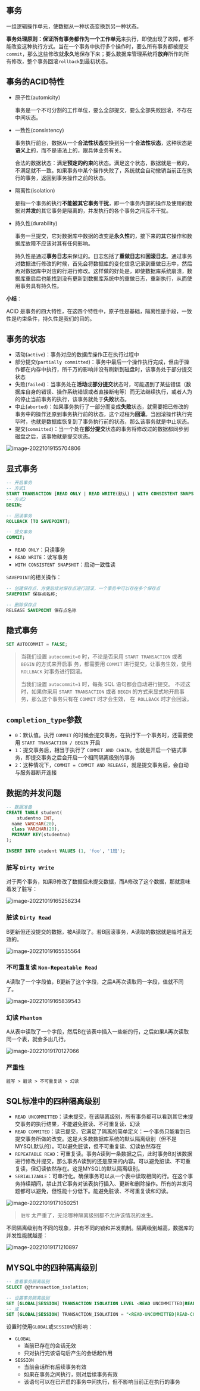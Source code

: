 ## 事务

一组逻辑操作单元，使数据从一种状态变换到另一种状态。

**事务处理原则：**保证所有事务都作为**一个工作单元**来执行，即使出现了故障，都不能改变这种执行方式。当在一个事务中执行多个操作时，要么所有事务都被提交`commit`，那么这些修改就**永久**地保存下来；要么数据库管理系统将**放弃**所作的所有修改，整个事务回滚`rollback`到最初状态。

## 事务的ACID特性

- 原子性(automicity)

  事务是一个不可分割的工作单位，要么全部提交，要么全部失败回滚，不存在中间状态。

- 一致性(consistency)

  事务执行前台，数据从一个**合法性状态**变换到另一个**合法性状态**，这种状态是**语义上**的，而不是语法上的，跟具体业务有关。

  合法的数据状态：满足**预定的约束**的状态。满足这个状态，数据就是一致的，不满足就不一致。如果事务中某个操作失败了，系统就会自动撤销当前正在执行的事务，返回到事务操作之前的状态。

- 隔离性(isolation)

  是指一个事务的执行**不能被其它事务干扰**，即一个事务内部的操作及使用的数据对**并发**的其它事务是隔离的，并发执行的各个事务之间互不干扰。

- 持久性(durability)

  事务一旦提交，它对数据库中数据的改变是**永久性**的，接下来的其它操作和数据库故障不应该对其有任何影响。

  持久性是通过**事务日志**来保证的。日志包括了**重做日志**和**回滚日志**。通过事务对数据进行修改的时候，首先会将数据库的变化信息记录到重做日志中，然后再对数据库中对应的行进行修改。这样做的好处是，即使数据库系统崩溃，数据库重启后也能找到没有更新到数据库系统中的重做日志，重新执行，从而使用事务具有持久性。

**小结**：

ACID 是事务的四大特性，在这四个特性中，原子性是基础，隔离性是手段，一致性是约束条件，持久性是我们的目的。

## 事务的状态

- 活动(`active`)：事务对应的数据库操作正在执行过程中
- 部分提交(`partially committed`)：事务中最后一个操作执行完成，但由于操作都在内存中执行，所千万的影响并没有刷新到磁盘时，该事务处于部分提交状态
- 失败(`failed`)：当事务处在**活动**或**部分提交**状态时，可能遇到了某些错误（数据库自身的错误、操作系统错误或者直接断电等）而无法继续执行，或者人为的停止当前事务的执行，该事务就处于**失败**状态。
- 中止(`aborted`)：如果事务执行了一部分而变成**失败**状态，就需要把已修改的事务中的操作还原到事务执行前的状态，这个过程为**回滚**。当回滚操作执行完毕时，也就是数据库恢复到了事务执行前的状态，那么该事务就是中止状态。
- 提交(`committed`)：当一个处在**部分提交**状态的事务将修改过的数据都同步到磁盘之后，该事物就是提交状态。

![image-20221019155704806](image-20221019155704806.png)

## 显式事务

```sql
-- 开启事务
-- 方式1
START TRANSACTION [READ ONLY | READ WRITE(默认) | WITH CONSISTENT SNAPSHOT];
-- 方式2
BEGIN;

-- 回滚事务
ROLLBACK [TO SAVEPOINT];

-- 提交事务
COMMIT;
```

- `READ ONLY`：只读事务
- `READ WRITE`：读写事务
- `WITH CONSISTENT SNAPSHOT`：启动一致性读

`SAVEPOINT`的相关操作：

```sql
-- 创建保存点，方便后续对保存点进行回滚，一个事务中可以存在多个保存点
SAVEPOINT 保存点名称;

-- 删除保存点
RELEASE SAVEPOINT 保存点名称
```

## 隐式事务

```sql
SET AUTOCOMMIT = FALSE;
```

> 当我们设置 `autocommit=0` 时，不论是否采用 `START TRANSACTION` 或者 `BEGIN` 的方式来开启事 务，都需要用 `COMMIT` 进行提交，让事务生效，使用 `ROLLBACK` 对事务进行回滚。
>
> 当我们设置 `autocommit=1` 时，每条 SQL 语句都会自动进行提交。 不过这时，如果你采用 `START TRANSACTION` 或者 `BEGIN` 的方式来显式地开启事务，那么这个事务只有在 `COMMIT` 时才会生效， 在` ROLLBACK` 时才会回滚。

## `completion_type`参数

- `0`：默认值。执行 `COMMIT` 的时候会提交事务，在执行下一个事务时，还需要使用 `START TRANSACTION / BEGIN` 开启
- `1`：提交事务后，相当于执行了 `COMMIT AND CHAIN`，也就是开启一个链式事务，即提交事务之后会开启一个相同隔离级别的事务
- `2`：这种情况下，`COMMIT = COMMIT AND RELEASE`，就是提交事务后，会自动与服务器断开连接

## 数据的并发问题

```sql
-- 数据准备
CREATE TABLE student(
	studentno INT,
  name VARCHAR(20),
  class VARCHAR(20),
  PRIMARY KEY(studentno)
);

INSERT INTO student VALUES (1, 'foo', '1班');
```

### 脏写 `Dirty Write`

对于两个事务，如果B修改了数据但未提交数据，而A修改了这个数据，那就意味着发了脏写：

![image-20221019165258234](image-20221019165258234.png)

### 脏读 `Dirty Read`

B更新但还没提交的数据，被A读取了。若B回滚事务，A读取的数据就是临时且无效的。

![image-20221019165535564](image-20221019165535564.png)

### 不可重复读 `Non-Repeatable Read`

A读取了一个字段值，B更新了这个字段，之后A再次读取同一字段，值就不同了。

![image-20221019165839543](image-20221019165839543.png)

### 幻读 `Phantom`

A从表中读取了一个字段，然后B在该表中插入一些新的行，之后如果A再次读取同一个表，就会多出几行。

![image-20221019170127066](image-20221019170127066.png)

### 严重性

```
脏写 > 脏读 > 不可重复读 > 幻读
```

## SQL标准中的四种隔离级别

- `READ UNCOMMITTED`：读未提交，在该隔离级别，所有事务都可以看到其它未提交事务的执行结果，不能避免脏读、不可重复读、幻读
- `READ COMMITED`：读已提交，它满足了隔离的简单定义：一个事务只能看到已提交事务所做的改变。这是大多数数据库系统的默认隔离级别（但不是MYSQL默认的）。可以避免脏读，但不可重复读、幻读依然存在
- `REPEATABLE READ`：可重复读。事务A读到一条数据之后，此时事务B对该数据进行修改并提交，那么事务A读到的还是原来的内容。可以避免脏读、不可重复读，但幻读依然存在。这是MYSQL的默认隔离级别。
- `SERIALIZABLE`：可串行化。确保事务可以从一个表中读取相同的行。在这个事务持续期间，禁止其它事务对该表执行插入、更新和删除操作。所有的并发问题都可以避免，但性能十分低下。能避免脏读、不可重复读和幻读。

![image-20221019171050251](image-20221019171050251.png)

> `脏写` 太严重了，无论哪种隔离级别都不允许该情况的发生。

不同隔离级别有不同的现象，并有不同的锁和并发机制。隔离级别越高，数据库的并发性能就越差：

![image-20221019171210897](image-20221019171210897.png)

## MYSQL中的四种隔离级别

```sql
-- 查看事务隔离级别
SELECT @@transaction_isolation;

-- 设置事务隔离级别
SET [GLOBAL|SESSION] TRANSACTION ISOLATION LEVEL <READ UNCOMMITTED|READ COMMITTED|REPEATABLE READ|SERIALIZABLE>;
-- 或
SET [GLOBAL|SESSION] TRANSACTION_ISOLATION = "<READ-UNCOMMITTED|READ-COMMITTED|REPEATABLE-READ|SERIALIZABLE>"
```

设置时使用`GLOBAL`或`SESSION`的影响：

- `GLOBAL`
  - 当前已存在的会话无效
  - 只对执行完该语句后产生的会话起作用
- `SESSION`
  - 当前会话所有后续事务有效
  - 如果在事务之间执行，则对后续事务有效
  - 该语句可以在已开启的事务中间执行，但不影响当前正在执行的事务
